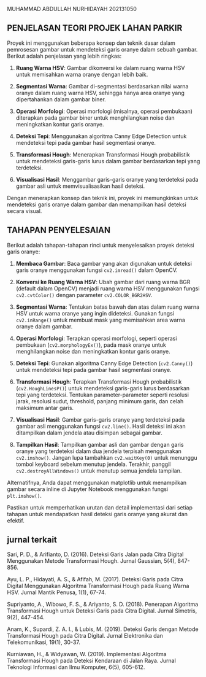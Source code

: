 MUHAMMAD ABDULLAH NURHIDAYAH
202131050
## PENJELASAN TEORI PROJEK LAHAN PARKIR

Proyek ini menggunakan beberapa konsep dan teknik dasar dalam pemrosesan gambar untuk mendeteksi garis oranye dalam sebuah gambar. Berikut adalah penjelasan yang lebih ringkas:

1. **Ruang Warna HSV**: Gambar dikonversi ke dalam ruang warna HSV untuk memisahkan warna oranye dengan lebih baik.

2. **Segmentasi Warna**: Gambar di-segmentasi berdasarkan nilai warna oranye dalam ruang warna HSV, sehingga hanya area oranye yang dipertahankan dalam gambar biner.

3. **Operasi Morfologi**: Operasi morfologi (misalnya, operasi pembukaan) diterapkan pada gambar biner untuk menghilangkan noise dan meningkatkan kontur garis oranye.

4. **Deteksi Tepi**: Menggunakan algoritma Canny Edge Detection untuk mendeteksi tepi pada gambar hasil segmentasi oranye.

5. **Transformasi Hough**: Menerapkan Transformasi Hough probabilistik untuk mendeteksi garis-garis lurus dalam gambar berdasarkan tepi yang terdeteksi.

6. **Visualisasi Hasil**: Menggambar garis-garis oranye yang terdeteksi pada gambar asli untuk memvisualisasikan hasil deteksi.

Dengan menerapkan konsep dan teknik ini, proyek ini memungkinkan untuk mendeteksi garis oranye dalam gambar dan menampilkan hasil deteksi secara visual.


## TAHAPAN PENYELESAIAN

Berikut adalah tahapan-tahapan rinci untuk menyelesaikan proyek deteksi garis oranye:

1. **Membaca Gambar**: Baca gambar yang akan digunakan untuk deteksi garis oranye menggunakan fungsi `cv2.imread()` dalam OpenCV.

2. **Konversi ke Ruang Warna HSV**: Ubah gambar dari ruang warna BGR (default dalam OpenCV) menjadi ruang warna HSV menggunakan fungsi `cv2.cvtColor()` dengan parameter `cv2.COLOR_BGR2HSV`.

3. **Segmentasi Warna**: Tentukan batas bawah dan atas dalam ruang warna HSV untuk warna oranye yang ingin dideteksi. Gunakan fungsi `cv2.inRange()` untuk membuat mask yang memisahkan area warna oranye dalam gambar.

4. **Operasi Morfologi**: Terapkan operasi morfologi, seperti operasi pembukaan (`cv2.morphologyEx()`), pada mask oranye untuk menghilangkan noise dan meningkatkan kontur garis oranye.

5. **Deteksi Tepi**: Gunakan algoritma Canny Edge Detection (`cv2.Canny()`) untuk mendeteksi tepi pada gambar hasil segmentasi oranye.

6. **Transformasi Hough**: Terapkan Transformasi Hough probabilistik (`cv2.HoughLinesP()`) untuk mendeteksi garis-garis lurus berdasarkan tepi yang terdeteksi. Tentukan parameter-parameter seperti resolusi jarak, resolusi sudut, threshold, panjang minimum garis, dan celah maksimum antar garis.

7. **Visualisasi Hasil**: Gambar garis-garis oranye yang terdeteksi pada gambar asli menggunakan fungsi `cv2.line()`. Hasil deteksi ini akan ditampilkan dalam jendela atau disimpan sebagai gambar.

8. **Tampilkan Hasil**: Tampilkan gambar asli dan gambar dengan garis oranye yang terdeteksi dalam dua jendela terpisah menggunakan `cv2.imshow()`. Jangan lupa tambahkan `cv2.waitKey(0)` untuk menunggu tombol keyboard sebelum menutup jendela. Terakhir, panggil `cv2.destroyAllWindows()` untuk menutup semua jendela tampilan.

Alternatifnya, Anda dapat menggunakan matplotlib untuk menampilkan gambar secara inline di Jupyter Notebook menggunakan fungsi `plt.imshow()`.

Pastikan untuk memperhatikan urutan dan detail implementasi dari setiap tahapan untuk mendapatkan hasil deteksi garis oranye yang akurat dan efektif.

## jurnal terkait
Sari, P. D., & Arifianto, D. (2016). Deteksi Garis Jalan pada Citra Digital Menggunakan Metode Transformasi Hough. Jurnal Gaussian, 5(4), 847-856.

Ayu, L. P., Hidayati, A. S., & Afifah, M. (2017). Deteksi Garis pada Citra Digital Menggunakan Algoritma Transformasi Hough pada Ruang Warna HSV. Jurnal Mantik Penusa, 1(1), 67-74.

Supriyanto, A., Wibowo, F. S., & Ariyanto, S. D. (2018). Penerapan Algoritma Transformasi Hough untuk Deteksi Garis pada Citra Digital. Jurnal Simetris, 9(2), 447-454.

Anam, K., Supardi, Z. A. I., & Lubis, M. (2019). Deteksi Garis dengan Metode Transformasi Hough pada Citra Digital. Jurnal Elektronika dan Telekomunikasi, 19(1), 30-37.

Kurniawan, H., & Widyawan, W. (2019). Implementasi Algoritma Transformasi Hough pada Deteksi Kendaraan di Jalan Raya. Jurnal Teknologi Informasi dan Ilmu Komputer, 6(5), 605-612.
